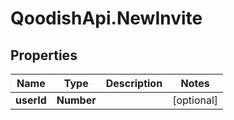 # QoodishApi.NewInvite

## Properties
Name | Type | Description | Notes
------------ | ------------- | ------------- | -------------
**userId** | **Number** |  | [optional] 


